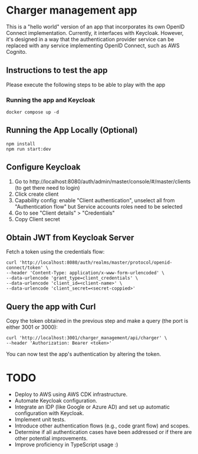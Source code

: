 # Charger management app

This is a "hello world" version of an app that incorporates its own OpenID Connect implementation. Currently, it interfaces with Keycloak. However, it's designed in a way that the authentication provider service can be replaced with any service implementing OpenID Connect, such as AWS Cognito.

## Instructions to test the app

Please execute the following steps to be able to play with the app

### Running the app and Keycloak
```
docker compose up -d
```

## Running the App Locally (Optional)
```
npm install
npm run start:dev
```
## Configure Keycloak

1. Go to http://localhost:8080/auth/admin/master/console/#/master/clients (to get there need to login)
2. Click create client
3. Capability config: enable "Client authentication", unselect all from "Authentication flow" but Service accounts roles need to be selected
4. Go to see "Client details" > "Credentials"
5. Copy Client secret

## Obtain JWT from Keycloak Server
Fetch a token using the credentials flow:
```
curl 'http://localhost:8080/auth/realms/master/protocol/openid-connect/token' \
--header 'Content-Type: application/x-www-form-urlencoded' \
--data-urlencode 'grant_type=client_credentials' \
--data-urlencode 'client_id=<client-name>' \
--data-urlencode 'client_secret=<secret-coppied>'
```
## Query the app with Curl
Copy the token obtained in the previous step and make a query (the port is either 3001 or 3000):
```
curl 'http://localhost:3001/charger_management/api/charger' \
--header 'Authorization: Bearer <token>'
```
You can now test the app's authentication by altering the token.

# TODO
- Deploy to AWS using AWS CDK infrastructure.
- Automate Keycloak configuration.
- Integrate an IDP (like Google or Azure AD) and set up automatic configuration with Keycloak.
- Implement unit tests.
- Introduce other authentication flows (e.g., code grant flow) and scopes.
- Determine if all authentication cases have been addressed or if there are other potential improvements.
- Improve proficiency in TypeScript usage :)



